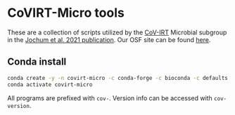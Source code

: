 # CoVIRT-Micro tools

These are a collection of scripts utilized by the [CoV-IRT](https://www.cov-irt.org/) Microbial subgroup in the [Jochum et al. 2021 publication](https://blog.hubspot.com/blog/tabid/6307/bid/33766/10-clever-website-error-messages-from-creative-companies.aspx). Our OSF site can be found [here](https://osf.io/7nrd3/).

## Conda install

```bash
conda create -y -n covirt-micro -c conda-forge -c bioconda -c defaults -c astrobiomike covirt-micro
conda activate covirt-micro
```

All programs are prefixed with `cov-`. Version info can be accessed with `cov-version`.
